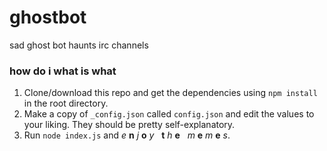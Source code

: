 # ghostbot
sad ghost bot haunts irc channels

### how do i what is what
1. Clone/download this repo and get the dependencies using ``npm install`` in the root directory.
2. Make a copy of ``_config.json`` called ``config.json`` and edit the values to your liking. They should be pretty self-explanatory.
3. Run ``node index.js`` and *e* **n** *j* **o** *y*&nbsp;&nbsp;&nbsp;**t** *h* **e**&nbsp;&nbsp;&nbsp;*m* **e** *m* **e** *s*.